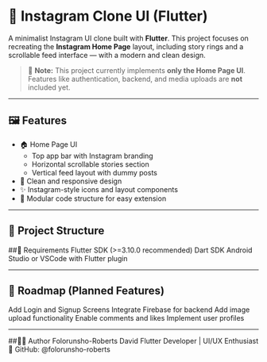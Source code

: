 # 📸 Instagram Clone UI (Flutter)

A minimalist Instagram UI clone built with **Flutter**. This project focuses on recreating the **Instagram Home Page** layout, including story rings and a scrollable feed interface — with a modern and clean design.

> 🚧 **Note:** This project currently implements **only the Home Page UI**. Features like authentication, backend, and media uploads are **not** included yet.

---

## 🖼️ Features

- 🏠 Home Page UI  
  - Top app bar with Instagram branding  
  - Horizontal scrollable stories section  
  - Vertical feed layout with dummy posts  
- 📱 Clean and responsive design  
- ✨ Instagram-style icons and layout components  
- 🧱 Modular code structure for easy extension  

---

## 📁 Project Structure

##🔧 Requirements
Flutter SDK (>=3.10.0 recommended)
Dart SDK
Android Studio or VSCode with Flutter plugin

---


## 📌 Roadmap (Planned Features)
 Add Login and Signup Screens
Integrate Firebase for backend
Add image upload functionality
Enable comments and likes
Implement user profiles

---


##👨‍💻 Author
Folorunsho-Roberts David
Flutter Developer | UI/UX Enthusiast
🔗 GitHub: @folorunsho-roberts
